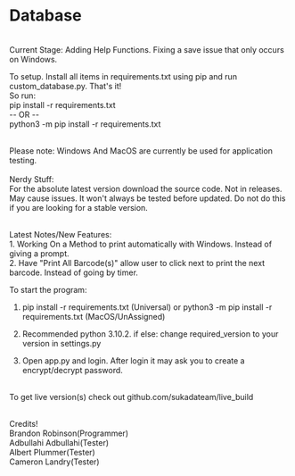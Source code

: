 # Database
<br>Current Stage: Adding Help Functions. Fixing a save issue that only occurs on Windows.

To setup. Install all items in requirements.txt using pip and run custom_database.py. That's it!
<br> So run:
<br>pip install -r requirements.txt
<br> -- OR --
<br>python3 -m pip install -r requirements.txt

<br>Please note: Windows And MacOS are currently be used for application testing.
<br><br>Nerdy Stuff:<br>For the absolute latest version download the source code. Not in releases. May cause issues. It won't always be tested before updated. Do not do this if you are looking for a stable version.

<br>Latest Notes/New Features:
<br>1. Working On a Method to print automatically with Windows. Instead of giving a prompt.
<br>2. Have "Print All Barcode(s)" allow user to click next to print the next barcode. Instead of going by timer.

To start the program:
1. pip install -r requirements.txt (Universal) or python3 -m pip install -r requirements.txt (MacOS/UnAssigned)

2. Recommended python 3.10.2. if else: change required_version to your version in settings.py

3. Open app.py and login. After login it may ask you to create a encrypt/decrypt password.


<br>To get live version(s) check out github.com/sukadateam/live_build

<br> Credits!
<br> Brandon Robinson(Programmer)
<br> Adbullahi Adbullahi(Tester)
<br> Albert Plummer(Tester)
<br> Cameron Landry(Tester)
